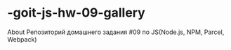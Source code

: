 # -goit-js-hw-09-gallery
About Репозиторий домашнего задания #09 по JS(Node.js, NPM, Parcel, Webpack)
